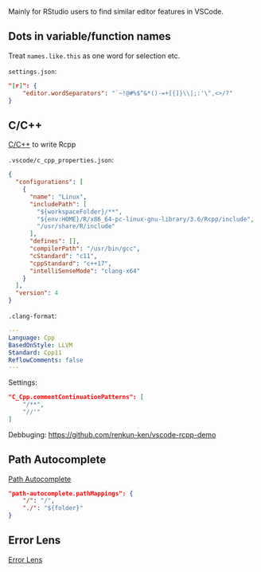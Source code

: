 Mainly for RStudio users to find similar editor features in VSCode.

## Dots in variable/function names

Treat `names.like.this` as one word for selection etc.

`settings.json`:

```json
"[r]": {
    "editor.wordSeparators": "`~!@#%$^&*()-=+[{]}\\|;:'\",<>/?"
}
```

## C/C++

[C/C++](https://marketplace.visualstudio.com/items?itemName=ms-vscode.cpptools)
to write Rcpp

`.vscode/c_cpp_properties.json`:

```json
{
  "configurations": [
    {
      "name": "Linux",
      "includePath": [
        "${workspaceFolder}/**",
        "${env:HOME}/R/x86_64-pc-linux-gnu-library/3.6/Rcpp/include",
        "/usr/share/R/include"
      ],
      "defines": [],
      "compilerPath": "/usr/bin/gcc",
      "cStandard": "c11",
      "cppStandard": "c++17",
      "intelliSenseMode": "clang-x64"
    }
  ],
  "version": 4
}
```

`.clang-format`:

```yaml
---
Language: Cpp
BasedOnStyle: LLVM
Standard: Cpp11
ReflowComments: false
---
```

Settings:

```json
"C_Cpp.commentContinuationPatterns": [
    "/**",
    "//'"
]
```

Debbuging: <https://github.com/renkun-ken/vscode-rcpp-demo>

## Path Autocomplete

[Path Autocomplete](https://marketplace.visualstudio.com/items?itemName=ionutvmi.path-autocomplete)

```json
"path-autocomplete.pathMappings": {
    "/": "/",
    "./": "${folder}"
}
```

## Error Lens

[Error Lens](https://marketplace.visualstudio.com/items?itemName=usernamehw.errorlens)
